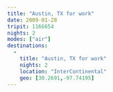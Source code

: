 ```yaml
---
title: "Austin, TX for work"
date: 2009-01-28
tripit: 1166654
nights: 2
modes: ["air"]
destinations:
  -
    title: "Austin, TX for work"
    nights: 2
    location: "InterContinental"
    geo: [30.2691,-97.74195]
---
```



